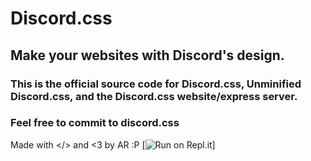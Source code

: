 # Discord.css
## Make your websites with Discord's design.
### This is the official source code for Discord.css, Unminified Discord.css, and the Discord.css website/express server.
### Feel free to commit to discord.css
Made with </> and <3 by AR :P
[![Run on Repl.it](https://repl.it/badge/github/Clay-Devs/discordcss)]
